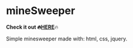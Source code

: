 # mineSweeper

<b>Check it out :fire:<a href="https://matsta25.github.io/mineSweeper/">HERE</a></b>:fire:

Simple minesweeper made with:
html, css, jquery.
